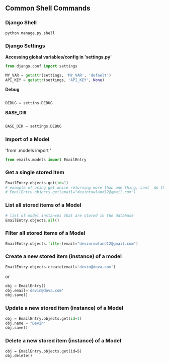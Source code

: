 ## Common Shell Commands

### Django Shell

```bash
python manage.py shell
```

### Django Settings

__Accessing global variables/config in 'settings.py'__
```python
from django.conf import settings

MY_VAR = getattr(settings, 'MY_VAR', 'default')
API_KEY = getattr(settings, 'API_KEY', None)
```

__Debug__
```python

DEBUG = settins.DEBUG
```

__BASE_DIR__
```python

BASE_DIR = settings.DEBUG
```

### Import of a Model

'from <appname>.models import <ClassName>'

```python
from emails.models import EmailEntry
```

### Get a single stored item

```python
EmailEntry.objects.get(id=1)
# example of using get while returning more than one thing, cant  do that
# EmailEntry.objects.get(email="devinrowland12@gmail.com")
```

### List all stored items of a Model
```python
# list of model instances that are stored in the database
EmailEntry.objects.all()
```

### Filter all stored items of a Model
```python
EmailEntry.objects.filter(email="devinrowland12@gmail.com")
```

### Create a new stored item (instance) of a model
```python
EmailEntry.objects.create(email='devin@dova.com')
```
or
```python
obj = EmailEntry()
obj.email='devin@dova.com'
obj.save()
```

### Update a new stored item (instance) of a Model
```python
obj = EmailEntry.objects.get(id=1)
obj.name = "Devin"
obj.save()
```

### Delete a new stored item (instance) of a Model
```pyhton
obj = EmailEntry.objects.get(id=5)
obj.delete()
```